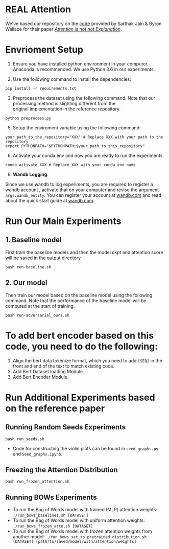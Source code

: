 # REAL Attention 

We've based our repository on the [code](https://github.com/sarahwie/attention) provided by Sarthak Jain & Byron Wallace for their paper *[Attention is not not Explanation](https://arxiv.org/abs/1908.04626)*.

# Envrioment Setup
1. Ensure you have installed python environment in your computer. Anaconda is recommended. We use Python 3.6 in our experiments.


2. Use the following command to install the dependencies:
```shell
pip install -r requirements.txt
```

3. Preprocess the dataset using the following command. Note that our processing method is slighting different from the \
original implementation in the reference repository.
```shell
python preprocess.py
```

5. Setup the enviroment variable using the following command:
```shell
your_path_to_the_repository="XXX" # Replace XXX with your path to the repository 
export PYTHONPATH="$PYTHONPATH:$your_path_to_this_repository"
```

6. Activate your conda env and now you are ready to run the experiments.
```shell
conda activate XXX # Replace XXX with your conda env name
```
6. **Wandb Logging**: 


Since we use wandb to log experiments, you are required to register a wandb account , activate that on your computer and revise the argument ``args.wandb_entity``. You can register your account at [wandb.com](https://wandb.com/signup) and read about the quick start guide at [wandb.com](https://docs.wandb.ai/v/zh-hans/quickstart).

# Run Our Main Experiments
## 1. Baseline model
First train the baseline models and then the model ckpt and attention score will be saved in the output directory
```shell
bash run-baseline.sh
```

## 2. Our model
Then train our model based on the baseline model using the following command. Note that the performance of the baseline model will be computed at the start of training.
```shell
bash run-adversarial_ours.sh
```

# To add bert encoder based on this code, you need to do the following:
1. Align the bert data tokenize format, which you need to add ``[SEQ]`` in the front and end of the text to match existing code.
2. Add Bert Dataset loading Module.
3. Add Bert Encoder Module.

# Run Additional Experiments based on the reference paper

## Running Random Seeds Experiments 
```shell
bash run_seeds.sh
```
- Code for constructing the violin plots can be found in `seed_graphs.py` and `Seed_graphs.ipynb`.

## Freezing the Attention Distribution
```shell
bash run_frozen_attention.sh
```

## Running BOWs Experiments 
- To run the Bag of Words model with trained (MLP) attention weights: `./run_bows_baselines.sh [DATASET]`
- To run the Bag of Words model with uniform attention weights: `./run_bows_frozen_attn.sh [DATASET]`
- To run the Bag of Words model with frozen attention weights from another model: `./run_bows_set_to_pretrained_distribution.sh [DATASET] [path/to/saved/model/with/attention/weights]`
